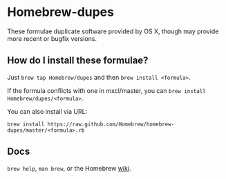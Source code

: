 Homebrew-dupes
==============
These formulae duplicate software provided by OS X, though may provide more recent or bugfix versions.

How do I install these formulae?
--------------------------------
Just `brew tap Homebrew/dupes` and then `brew install <formula>`.

If the formula conflicts with one in mxcl/master, you can `brew install Homebrew/dupes/<formula>`.

You can also install via URL:

```
brew install https://raw.github.com/Homebrew/homebrew-dupes/master/<formula>.rb
```

Docs
----
`brew help`, `man brew`, or the Homebrew [wiki][].

[wiki]:http://wiki.github.com/mxcl/homebrew

